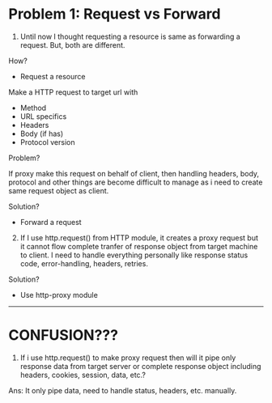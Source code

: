 # Problem 1: Request vs Forward

1. Until now I thought requesting a resource is same as forwarding a request. But, both are different.

How?

- Request a resource

Make a HTTP request to target url with
 - Method
 - URL specifics
 - Headers
 - Body (if has)
 - Protocol version

Problem?

If proxy make this request on behalf of client, then handling headers, body, protocol and other things are become difficult to manage as i need to create same request object as client.

Solution?

- Forward a request


2. If I use http.request() from HTTP module, it creates a proxy request but it cannot flow complete tranfer of response object from target machine to client. I need to handle everything personally like response status code, error-handling, headers, retries.

Solution?

- Use http-proxy module


---------------------------------------------------------------------------------------------------------------------------------------------------------------

# CONFUSION???

1. If i use http.request() to make proxy request then will it pipe only response data from target server or complete response object including headers, cookies, session, data, etc.?

Ans: It only pipe data, need to handle status, headers, etc. manually.